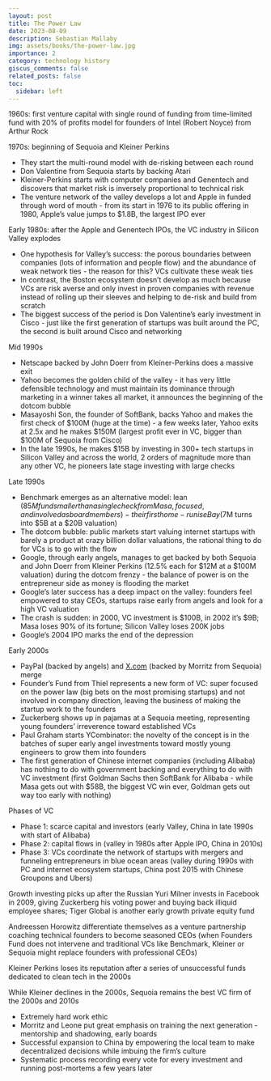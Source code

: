 ```yaml
---
layout: post
title: The Power Law
date: 2023-08-09
description: Sebastian Mallaby
img: assets/books/the-power-law.jpg
importance: 2
category: technology history
giscus_comments: false
related_posts: false
toc:
  sidebar: left
---
```


1960s: first venture capital with single round of funding from time-limited fund with 20% of profits model for founders of Intel (Robert Noyce) from Arthur Rock

1970s: beginning of Sequoia and Kleiner Perkins
- They start the multi-round model with de-risking between each round
- Don Valentine from Sequoia starts by backing Atari
- Kleiner-Perkins starts with computer companies and Genentech and discovers that market risk is inversely proportional to technical risk
- The venture network of the valley develops a lot and Apple in funded through word of mouth - from its start in 1976 to its public offering in 1980, Apple’s value jumps to $1.8B, the largest IPO ever

Early 1980s: after the Apple and Genentech IPOs, the VC industry in Silicon Valley explodes
- One hypothesis for Valley’s success: the porous boundaries between companies (lots of information and people flow) and the abundance of weak network ties - the reason for this? VCs cultivate these weak ties
- In contrast, the Boston ecosystem doesn’t develop as much because VCs are risk averse and only invest in proven companies with revenue instead of rolling up their sleeves and helping to de-risk and build from scratch
- The biggest success of the period is Don Valentine’s early investment in Cisco - just like the first generation of startups was built around the PC, the second is built around Cisco and networking

Mid 1990s
- Netscape backed by John Doerr from Kleiner-Perkins does a massive exit
- Yahoo becomes the golden child of the valley - it has very little defensible technology and must maintain its dominance through marketing in a winner takes all market, it announces the beginning of the dotcom bubble
- Masayoshi Son, the founder of SoftBank, backs Yahoo and makes the first check of $100M (huge at the time) - a few weeks later, Yahoo exits at 2.5x and he makes $150M (largest profit ever in VC, bigger than $100M of Sequoia from Cisco)
- In the late 1990s, he makes $15B by investing in 300+ tech startups in Silicon Valley and across the world, 2 orders of magnitude more than any other VC, he pioneers late stage investing with large checks

Late 1990s
- Benchmark emerges as an alternative model: lean ($85M fund smaller than a single check from Masa, focused, and involved as board members) - their first home-run is eBay ($7M turns into $5B at a $20B valuation)
- The dotcom bubble: public markets start valuing internet startups with barely a product at crazy billion dollar valuations, the rational thing to do for VCs is to go with the flow
- Google, through early angels, manages to get backed by both Sequoia and John Doerr from Kleiner Perkins (12.5% each for $12M at a $100M valuation) during the dotcom frenzy - the balance of power is on the entrepreneur side as money is flooding the market
- Google’s later success has a deep impact on the valley: founders feel empowered to stay CEOs, startups raise early from angels and look for a high VC valuation
- The crash is sudden: in 2000, VC investment is $100B, in 2002 it’s $9B; Masa loses 90% of its fortune; Silicon Valley loses 200K jobs
- Google’s 2004 IPO marks the end of the depression

Early 2000s
- PayPal (backed by angels) and [X.com](http://X.com) (backed by Morritz from Sequoia) merge
- Founder’s Fund from Thiel represents a new form of VC: super focused on the power law (big bets on the most promising startups) and not involved in company direction, leaving the business of making the startup work to the founders
- Zuckerberg shows up in pajamas at a Sequoia meeting, representing young founders’ irreverence toward established VCs
- Paul Graham starts YCombinator: the novelty of the concept is in the batches of super early angel investments toward mostly young engineers to grow them into founders
- The first generation of Chinese internet companies (including Alibaba) has nothing to do with government backing and everything to do with VC investment (first Goldman Sachs then SoftBank for Alibaba - while Masa gets out with $58B, the biggest VC win ever, Goldman gets out way too early with nothing)

Phases of VC
- Phase 1: scarce capital and investors (early Valley, China in late 1990s with start of Alibaba)
- Phase 2: capital flows in (valley in 1980s after Apple IPO, China in 2010s)
- Phase 3: VCs coordinate the network of startups with mergers and funneling entrepreneurs in blue ocean areas (valley during 1990s with PC and internet ecosystem startups, China post 2015 with Chinese Groupons and Ubers)

Growth investing picks up after the Russian Yuri Milner invests in Facebook in 2009, giving Zuckerberg his voting power and buying back illiquid employee shares; Tiger Global is another early growth private equity fund

Andreessen Horowitz differentiate themselves as a venture partnership coaching technical founders to become seasoned CEOs (when Founders Fund does not intervene and traditional VCs like Benchmark, Kleiner or Sequoia might replace founders with professional CEOs)

Kleiner Perkins loses its reputation after a series of unsuccessful funds dedicated to clean tech in the 2000s

While Kleiner declines in the 2000s, Sequoia remains the best VC firm of the 2000s and 2010s
- Extremely hard work ethic
- Morritz and Leone put great emphasis on training the next generation - mentorship and shadowing, early boards
- Successful expansion to China by empowering the local team to make decentralized decisions while imbuing the firm’s culture
- Systematic process recording every vote for every investment and running post-mortems a few years later
